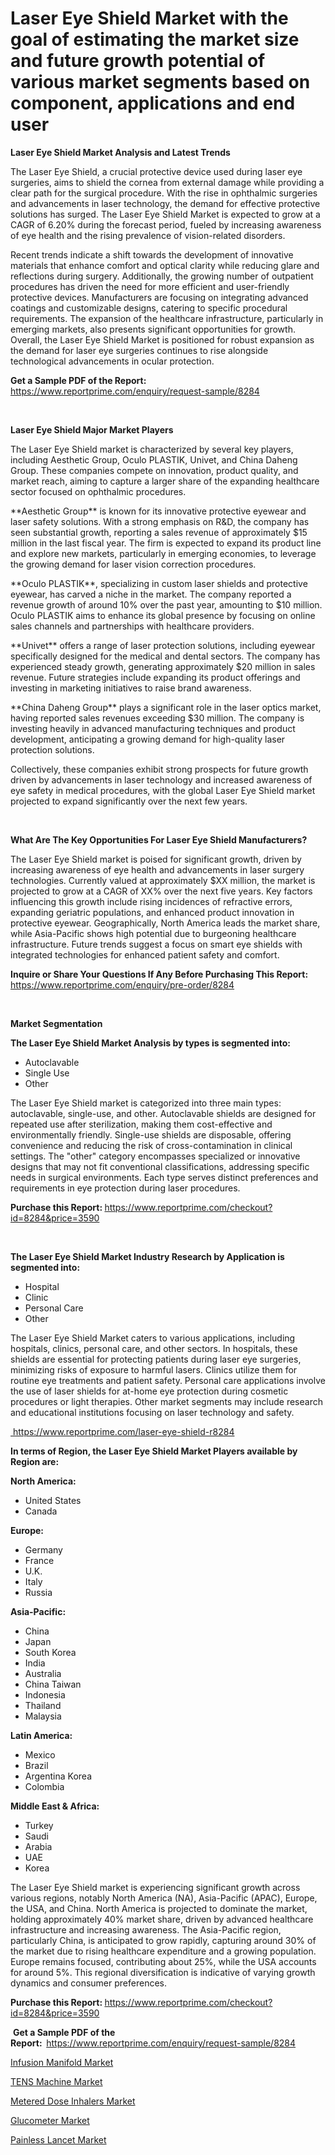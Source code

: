 <p><h1>Laser Eye Shield Market with the goal of estimating the market size and future growth potential of various market segments based on component, applications and end user</h1></p><p><strong>Laser Eye Shield Market Analysis and Latest Trends</strong></p>
<p><p>The Laser Eye Shield, a crucial protective device used during laser eye surgeries, aims to shield the cornea from external damage while providing a clear path for the surgical procedure. With the rise in ophthalmic surgeries and advancements in laser technology, the demand for effective protective solutions has surged. The Laser Eye Shield Market is expected to grow at a CAGR of 6.20% during the forecast period, fueled by increasing awareness of eye health and the rising prevalence of vision-related disorders.</p><p>Recent trends indicate a shift towards the development of innovative materials that enhance comfort and optical clarity while reducing glare and reflections during surgery. Additionally, the growing number of outpatient procedures has driven the need for more efficient and user-friendly protective devices. Manufacturers are focusing on integrating advanced coatings and customizable designs, catering to specific procedural requirements. The expansion of the healthcare infrastructure, particularly in emerging markets, also presents significant opportunities for growth. Overall, the Laser Eye Shield Market is positioned for robust expansion as the demand for laser eye surgeries continues to rise alongside technological advancements in ocular protection.</p></p>
<p><strong>Get a Sample PDF of the Report:&nbsp;</strong> <a href="https://www.reportprime.com/enquiry/request-sample/8284?utm_campaign=1999&utm_medium=2&utm_source=Github&utm_content=ia&utm_term=19032025&utm_id=laser-eye-shield">https://www.reportprime.com/enquiry/request-sample/8284</a></p>
<p>&nbsp;</p>
<p><strong>Laser Eye Shield Major Market Players</strong></p>
<p><p>The Laser Eye Shield market is characterized by several key players, including Aesthetic Group, Oculo PLASTIK, Univet, and China Daheng Group. These companies compete on innovation, product quality, and market reach, aiming to capture a larger share of the expanding healthcare sector focused on ophthalmic procedures.</p><p>**Aesthetic Group** is known for its innovative protective eyewear and laser safety solutions. With a strong emphasis on R&D, the company has seen substantial growth, reporting a sales revenue of approximately $15 million in the last fiscal year. The firm is expected to expand its product line and explore new markets, particularly in emerging economies, to leverage the growing demand for laser vision correction procedures.</p><p>**Oculo PLASTIK**, specializing in custom laser shields and protective eyewear, has carved a niche in the market. The company reported a revenue growth of around 10% over the past year, amounting to $10 million. Oculo PLASTIK aims to enhance its global presence by focusing on online sales channels and partnerships with healthcare providers.</p><p>**Univet** offers a range of laser protection solutions, including eyewear specifically designed for the medical and dental sectors. The company has experienced steady growth, generating approximately $20 million in sales revenue. Future strategies include expanding its product offerings and investing in marketing initiatives to raise brand awareness.</p><p>**China Daheng Group** plays a significant role in the laser optics market, having reported sales revenues exceeding $30 million. The company is investing heavily in advanced manufacturing techniques and product development, anticipating a growing demand for high-quality laser protection solutions.</p><p>Collectively, these companies exhibit strong prospects for future growth driven by advancements in laser technology and increased awareness of eye safety in medical procedures, with the global Laser Eye Shield market projected to expand significantly over the next few years.</p></p>
<p>&nbsp;</p>
<p><strong>What Are The Key Opportunities For Laser Eye Shield Manufacturers?</strong></p>
<p><p>The Laser Eye Shield market is poised for significant growth, driven by increasing awareness of eye health and advancements in laser surgery technologies. Currently valued at approximately $XX million, the market is projected to grow at a CAGR of XX% over the next five years. Key factors influencing this growth include rising incidences of refractive errors, expanding geriatric populations, and enhanced product innovation in protective eyewear. Geographically, North America leads the market share, while Asia-Pacific shows high potential due to burgeoning healthcare infrastructure. Future trends suggest a focus on smart eye shields with integrated technologies for enhanced patient safety and comfort.</p></p>
<p><strong>Inquire or Share Your Questions If Any Before Purchasing This Report:</strong> <a href="https://www.reportprime.com/enquiry/pre-order/8284?utm_campaign=1999&utm_medium=2&utm_source=Github&utm_content=ia&utm_term=19032025&utm_id=laser-eye-shield">https://www.reportprime.com/enquiry/pre-order/8284</a></p>
<p>&nbsp;</p>
<p><strong>Market Segmentation</strong></p>
<p><strong>The Laser Eye Shield Market Analysis by types is segmented into:</strong></p>
<p><ul><li>Autoclavable</li><li>Single Use</li><li>Other</li></ul></p>
<p><p>The Laser Eye Shield market is categorized into three main types: autoclavable, single-use, and other. Autoclavable shields are designed for repeated use after sterilization, making them cost-effective and environmentally friendly. Single-use shields are disposable, offering convenience and reducing the risk of cross-contamination in clinical settings. The "other" category encompasses specialized or innovative designs that may not fit conventional classifications, addressing specific needs in surgical environments. Each type serves distinct preferences and requirements in eye protection during laser procedures.</p></p>
<p><strong>Purchase this Report:&nbsp;</strong><a href="https://www.reportprime.com/checkout?id=8284&price=3590&utm_campaign=1999&utm_medium=2&utm_source=Github&utm_content=ia&utm_term=19032025&utm_id=laser-eye-shield">https://www.reportprime.com/checkout?id=8284&price=3590</a></p>
<p>&nbsp;</p>
<p><strong>The Laser Eye Shield Market Industry Research by Application is segmented into:</strong></p>
<p><ul><li>Hospital</li><li>Clinic</li><li>Personal Care</li><li>Other</li></ul></p>
<p><p>The Laser Eye Shield Market caters to various applications, including hospitals, clinics, personal care, and other sectors. In hospitals, these shields are essential for protecting patients during laser eye surgeries, minimizing risks of exposure to harmful lasers. Clinics utilize them for routine eye treatments and patient safety. Personal care applications involve the use of laser shields for at-home eye protection during cosmetic procedures or light therapies. Other market segments may include research and educational institutions focusing on laser technology and safety.</p></p>
<p><a href="https://www.reportprime.com/laser-eye-shield-r8284?utm_campaign=1999&utm_medium=2&utm_source=Github&utm_content=ia&utm_term=19032025&utm_id=laser-eye-shield">&nbsp;https://www.reportprime.com/laser-eye-shield-r8284</a></p>
<p><strong>In terms of Region, the Laser Eye Shield Market Players available by Region are:</strong></p>
<p>
    <p> <strong> North America: </strong>
        <ul>
            <li>United States</li>
            <li>Canada</li>
        </ul>
        </p> 
    <p> <strong> Europe: </strong>
        <ul>
            <li>Germany</li>
            <li>France</li>
            <li>U.K.</li>
            <li>Italy</li>
            <li>Russia</li>
        </ul>
        </p> 
    <p> <strong> Asia-Pacific: </strong>
        <ul>
            <li>China</li>
            <li>Japan</li>
            <li>South Korea</li>
            <li>India</li>
            <li>Australia</li>
            <li>China Taiwan</li>
            <li>Indonesia</li>
            <li>Thailand</li>
            <li>Malaysia</li>
        </ul>
        </p> 
    <p> <strong> Latin America: </strong>
        <ul>
            <li>Mexico</li>
            <li>Brazil</li>
            <li>Argentina Korea</li>
            <li>Colombia</li>
        </ul>
        </p> 
    <p> <strong> Middle East & Africa: </strong>
        <ul>
            <li>Turkey</li>
            <li>Saudi</li>
            <li>Arabia</li>
            <li>UAE</li>
            <li>Korea</li>
        </ul>
    </p>
    </p>
<p><p>The Laser Eye Shield market is experiencing significant growth across various regions, notably North America (NA), Asia-Pacific (APAC), Europe, the USA, and China. North America is projected to dominate the market, holding approximately 40% market share, driven by advanced healthcare infrastructure and increasing awareness. The Asia-Pacific region, particularly China, is anticipated to grow rapidly, capturing around 30% of the market due to rising healthcare expenditure and a growing population. Europe remains focused, contributing about 25%, while the USA accounts for around 5%. This regional diversification is indicative of varying growth dynamics and consumer preferences.</p></p>
<p><strong>Purchase this Report: </strong><a href="https://www.reportprime.com/checkout?id=8284&price=3590&utm_campaign=1999&utm_medium=2&utm_source=Github&utm_content=ia&utm_term=19032025&utm_id=laser-eye-shield">https://www.reportprime.com/checkout?id=8284&price=3590</a></p>
<p>&nbsp;<strong>Get a Sample PDF of the Report:&nbsp;&nbsp;</strong><a href="https://www.reportprime.com/enquiry/request-sample/8284?utm_campaign=1999&utm_medium=2&utm_source=Github&utm_content=ia&utm_term=19032025&utm_id=laser-eye-shield">https://www.reportprime.com/enquiry/request-sample/8284</a></p>
<p><strong></strong></p>
<p><p><a href="https://github.com/beroxiluwaya/Market-Research-Report-List-1/blob/main/infusion-manifold-market.md?utm_campaign=1999&utm_medium=2&utm_source=Github&utm_content=ia&utm_term=19032025&utm_id=laser-eye-shield">Infusion Manifold Market</a></p><p><a href="https://github.com/genayziben/Market-Research-Report-List-1/blob/main/tens-machine-market.md?utm_campaign=1999&utm_medium=2&utm_source=Github&utm_content=ia&utm_term=19032025&utm_id=laser-eye-shield">TENS Machine Market</a></p><p><a href="https://github.com/bulkagumanvv/Market-Research-Report-List-1/blob/main/metered-dose-inhalers-market.md?utm_campaign=1999&utm_medium=2&utm_source=Github&utm_content=ia&utm_term=19032025&utm_id=laser-eye-shield">Metered Dose Inhalers Market</a></p><p><a href="https://github.com/saklpelzami95/Market-Research-Report-List-1/blob/main/glucometer-market.md?utm_campaign=1999&utm_medium=2&utm_source=Github&utm_content=ia&utm_term=19032025&utm_id=laser-eye-shield">Glucometer Market</a></p><p><a href="https://github.com/geyangvayora/Market-Research-Report-List-1/blob/main/painless-lancet-market.md?utm_campaign=1999&utm_medium=2&utm_source=Github&utm_content=ia&utm_term=19032025&utm_id=laser-eye-shield">Painless Lancet Market</a></p></p>